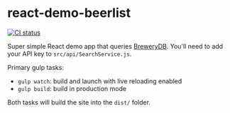 # react-demo-beerlist

[![CI status](https://travis-ci.org/gshackles/react-demo-beerlist.svg?branch=main)](https://travis-ci.org/gshackles/react-demo-beerlist)

Super simple React demo app that queries [BreweryDB](http://www.brewerydb.com/). You'll need to add your API key to `src/api/SearchService.js`.

Primary gulp tasks:
- `gulp watch`: build and launch with live reloading enabled
- `gulp build`: build in production mode

Both tasks will build the site into the `dist/` folder.
